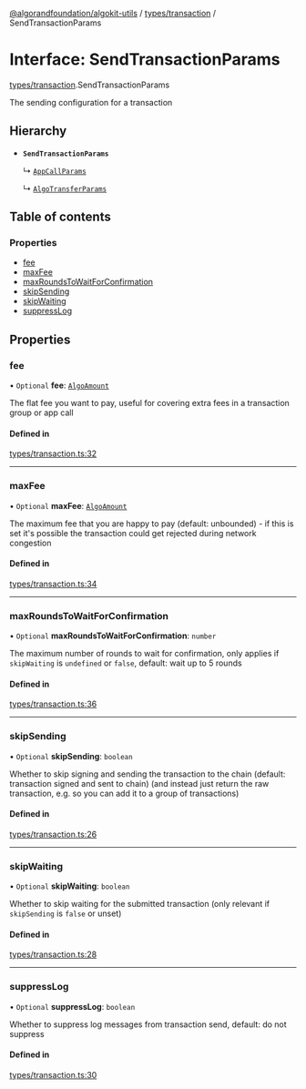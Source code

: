 [@algorandfoundation/algokit-utils](../README.md) / [types/transaction](../modules/types_transaction.md) / SendTransactionParams

# Interface: SendTransactionParams

[types/transaction](../modules/types_transaction.md).SendTransactionParams

The sending configuration for a transaction

## Hierarchy

- **`SendTransactionParams`**

  ↳ [`AppCallParams`](types_app.AppCallParams.md)

  ↳ [`AlgoTransferParams`](types_transfer.AlgoTransferParams.md)

## Table of contents

### Properties

- [fee](types_transaction.SendTransactionParams.md#fee)
- [maxFee](types_transaction.SendTransactionParams.md#maxfee)
- [maxRoundsToWaitForConfirmation](types_transaction.SendTransactionParams.md#maxroundstowaitforconfirmation)
- [skipSending](types_transaction.SendTransactionParams.md#skipsending)
- [skipWaiting](types_transaction.SendTransactionParams.md#skipwaiting)
- [suppressLog](types_transaction.SendTransactionParams.md#suppresslog)

## Properties

### fee

• `Optional` **fee**: [`AlgoAmount`](../classes/types_amount.AlgoAmount.md)

The flat fee you want to pay, useful for covering extra fees in a transaction group or app call

#### Defined in

[types/transaction.ts:32](https://github.com/algorandfoundation/algokit-utils-ts/blob/main/src/types/transaction.ts#L32)

___

### maxFee

• `Optional` **maxFee**: [`AlgoAmount`](../classes/types_amount.AlgoAmount.md)

The maximum fee that you are happy to pay (default: unbounded) - if this is set it's possible the transaction could get rejected during network congestion

#### Defined in

[types/transaction.ts:34](https://github.com/algorandfoundation/algokit-utils-ts/blob/main/src/types/transaction.ts#L34)

___

### maxRoundsToWaitForConfirmation

• `Optional` **maxRoundsToWaitForConfirmation**: `number`

The maximum number of rounds to wait for confirmation, only applies if `skipWaiting` is `undefined` or `false`, default: wait up to 5 rounds

#### Defined in

[types/transaction.ts:36](https://github.com/algorandfoundation/algokit-utils-ts/blob/main/src/types/transaction.ts#L36)

___

### skipSending

• `Optional` **skipSending**: `boolean`

Whether to skip signing and sending the transaction to the chain (default: transaction signed and sent to chain)
  (and instead just return the raw transaction, e.g. so you can add it to a group of transactions)

#### Defined in

[types/transaction.ts:26](https://github.com/algorandfoundation/algokit-utils-ts/blob/main/src/types/transaction.ts#L26)

___

### skipWaiting

• `Optional` **skipWaiting**: `boolean`

Whether to skip waiting for the submitted transaction (only relevant if `skipSending` is `false` or unset)

#### Defined in

[types/transaction.ts:28](https://github.com/algorandfoundation/algokit-utils-ts/blob/main/src/types/transaction.ts#L28)

___

### suppressLog

• `Optional` **suppressLog**: `boolean`

Whether to suppress log messages from transaction send, default: do not suppress

#### Defined in

[types/transaction.ts:30](https://github.com/algorandfoundation/algokit-utils-ts/blob/main/src/types/transaction.ts#L30)
